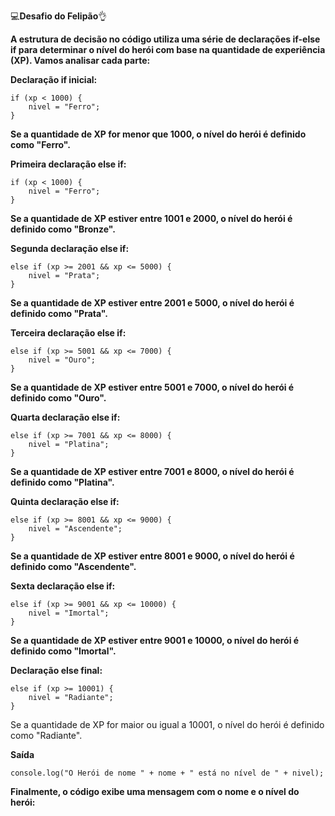 💻**Desafio do Felipão**👌

**A estrutura de decisão no código utiliza uma série de declarações if-else if para determinar o nível do herói com base na quantidade de experiência (XP). Vamos analisar cada parte:**

**Declaração if inicial:**

```
if (xp < 1000) {
    nivel = "Ferro";
}
```

**Se a quantidade de XP for menor que 1000, o nível do herói é definido como "Ferro".**

**Primeira declaração else if:**

```
if (xp < 1000) {
    nivel = "Ferro";
}
```

**Se a quantidade de XP estiver entre 1001 e 2000, o nível do herói é definido como "Bronze".**

**Segunda declaração else if:**

```
else if (xp >= 2001 && xp <= 5000) {
    nivel = "Prata";
}
```

**Se a quantidade de XP estiver entre 2001 e 5000, o nível do herói é definido como "Prata".**

**Terceira declaração else if:**

```
else if (xp >= 5001 && xp <= 7000) {
    nivel = "Ouro";
}
```

**Se a quantidade de XP estiver entre 5001 e 7000, o nível do herói é definido como "Ouro".**

**Quarta declaração else if:**

```
else if (xp >= 7001 && xp <= 8000) {
    nivel = "Platina";
}
```

**Se a quantidade de XP estiver entre 7001 e 8000, o nível do herói é definido como "Platina".**

**Quinta declaração else if:**

```
else if (xp >= 8001 && xp <= 9000) {
    nivel = "Ascendente";
}
```

**Se a quantidade de XP estiver entre 8001 e 9000, o nível do herói é definido como "Ascendente".**

**Sexta declaração else if:**

```
else if (xp >= 9001 && xp <= 10000) {
    nivel = "Imortal";
}
```

**Se a quantidade de XP estiver entre 9001 e 10000, o nível do herói é definido como "Imortal".**

**Declaração else final:**

```
else if (xp >= 10001) {
    nivel = "Radiante";
}
```
Se a quantidade de XP for maior ou igual a 10001, o nível do herói é definido como "Radiante".

**Saída**
``` 
console.log("O Herói de nome " + nome + " está no nível de " + nivel); 
```

**Finalmente, o código exibe uma mensagem com o nome e o nível do herói:**
